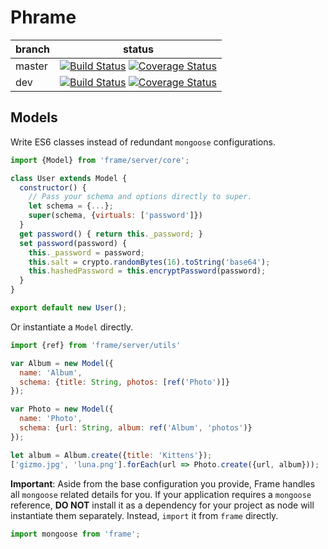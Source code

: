 # Phrame

**branch** | **status**
---------- | -------------------------------------------------------------------------------------------------------------------------------------------------------------------------------------------------------------------------------------------------------------------------
master     | [![Build Status](https://travis-ci.org/gmoben/phrame.svg?branch=master)](https://travis-ci.org/gmoben/phrame) [![Coverage Status](https://coveralls.io/repos/gmoben/phrame/badge.svg?branch=dev&service=github)](https://coveralls.io/github/gmoben/phrame?branch=master)
dev        | [![Build Status](https://travis-ci.org/gmoben/phrame.svg?branch=dev)](https://travis-ci.org/gmoben/phrame) [![Coverage Status](https://coveralls.io/repos/gmoben/phrame/badge.svg?branch=dev&service=github)](https://coveralls.io/github/gmoben/phrame?branch=dev)

## Models
Write ES6 classes instead of redundant `mongoose` configurations.

```js
import {Model} from 'frame/server/core';

class User extends Model {
  constructor() {
    // Pass your schema and options directly to super.
    let schema = {...};
    super(schema, {virtuals: ['password']})
  }
  get password() { return this._password; }
  set password(password) {
    this._password = password;
    this.salt = crypto.randomBytes(16).toString('base64');
    this.hashedPassword = this.encryptPassword(password);
  }
}

export default new User();
```

Or instantiate a `Model` directly.

```js
import {ref} from 'frame/server/utils'

var Album = new Model({
  name: 'Album',
  schema: {title: String, photos: [ref('Photo')]}
});

var Photo = new Model({
  name: 'Photo',
  schema: {url: String, album: ref('Album', 'photos')}
});

let album = Album.create({title: 'Kittens'});
['gizmo.jpg', 'luna.png'].forEach(url => Photo.create({url, album}));
```

**Important**: Aside from the base configuration you provide, Frame handles all `mongoose` related details for you. If your application requires a `mongoose` reference, **DO NOT** install it as a dependency for your project as node will instantiate them separately. Instead, `import` it from `frame` directly.

```js
import mongoose from 'frame';
```
